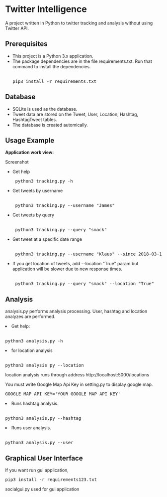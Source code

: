 # Twitter Intelligence

A project written in Python to twitter tracking and analysis without using Twitter API.

## Prerequisites
  <ul>
  <li>This project is a Python 3.x application.</li>
  
  <li>The package dependencies are in the file requirements.txt. Run that command to install the dependencies.</li>
  <br>
  <pre>pip3 install -r requirements.txt</pre>
  
</ul>

## Database

<ul>
  <li>SQLite is used as the database.</li>

  <li>Tweet data are stored on the Tweet, User, Location, Hashtag, HashtagTweet tables.</li>

  <li>The database is created automically.</li>
</ul>

## Usage Example

<b>Application work view:</b>

Screenshot

<ul>
  
<li>Get help</li>

<pre> python3 tracking.py -h </pre>

<li>Get tweets by username </li>
<br>
<pre> python3 tracking.py --username "James" </pre>

<li>Get tweets by query</li>

<br>

<pre> python3 tracking.py --query "smack" </pre>

<li>Get tweet at a specific date range</li>
<br>
<pre> python3 tracking.py --username "Klaus" --since 2018-03-10 --until 2018-03-15 --maxtweets 10 </pre>

<li> If you get location of tweets, add --location "True" param but application will be slower due to new response times.
<br><br>
<pre> python3 tracking.py --query "smack" --location "True"</pre>

</ul>

## Analysis

 analysis.py performs analysis processing. User, hashtag and location analyzes are performed.

<li>Get help:</li>
<br>
<pre>python3 analysis.py -h</pre> 

<li>for location analysis </li>
<br>
<pre>python3 analysis py --location</pre>

location analysis runs through address http://localhost:5000/locations

You must write Google Map Api Key in setting.py to display google map.

<pre>GOOGLE_MAP_API_KEY='YOUR_GOOGLE_MAP_API_KEY'</pre>

<li>Runs hashtag analysis.</li>
<br>
<pre>python3 analysis.py --hashtag</pre> 

<li>Runs user analysis.</li>
<br>
<pre>python3 analysis.py --user</pre> 


## Graphical User Interface
 If you want run gui application,
 <pre>pip3 install -r requirements123.txt</pre>
 
 socialgui.py used for gui application
